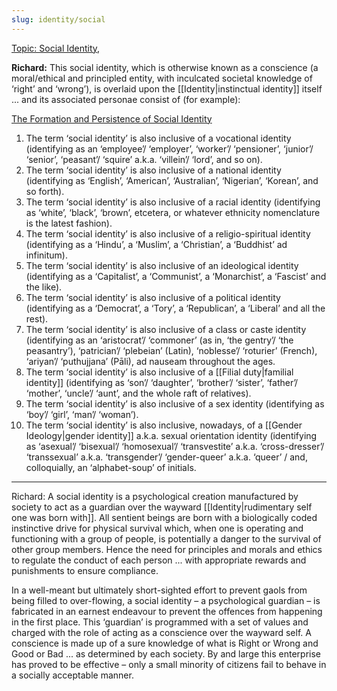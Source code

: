 ```yaml
---
slug: identity/social
---
```


[Topic: Social Identity](http://www.actualfreedom.com.au/library/topics/socialidentity.htm),

**Richard:** This social identity, which is otherwise known as a conscience (a moral/ethical and principled entity, with inculcated societal knowledge of ‘right’ and ‘wrong’), is overlaid upon the [[Identity|instinctual identity]] itself ... and its associated personae consist of (for example):

[The Formation and Persistence of Social Identity](http://actualfreedom.com.au/an/various/persistentsocialidentity.htm)

01. The term ‘social identity’ is also inclusive of a vocational identity (identifying as an ‘employee’/ ‘employer’, ‘worker’/ ‘pensioner’, ‘junior’/ ‘senior’, ‘peasant’/ ‘squire’ a.k.a. ‘villein’/ ‘lord’, and so on).
02. The term ‘social identity’ is also inclusive of a national identity (identifying as ‘English’, ‘American’, ‘Australian’, ‘Nigerian’, ‘Korean’, and so forth).
03. The term ‘social identity’ is also inclusive of a racial identity (identifying as ‘white’, ‘black’, ‘brown’, etcetera, or whatever ethnicity nomenclature is the latest fashion).
04. The term ‘social identity’ is also inclusive of a religio-spiritual identity (identifying as a ‘Hindu’, a ‘Muslim’, a ‘Christian’, a ‘Buddhist’ ad infinitum).
05. The term ‘social identity’ is also inclusive of an ideological identity (identifying as a ‘Capitalist’, a ‘Communist’, a ‘Monarchist’, a ‘Fascist’ and the like).
06. The term ‘social identity’ is also inclusive of a political identity (identifying as a ‘Democrat’, a ‘Tory’, a ‘Republican’, a ‘Liberal’ and all the rest).
07. The term ‘social identity’ is also inclusive of a class or caste identity (identifying as an ‘aristocrat’/ ‘commoner’ (as in, ‘the gentry’/ ‘the peasantry’), ‘patrician’/ ‘plebeian’ (Latin), ‘noblesse’/ ‘roturier’ (French), ‘ariyan’/ ‘puthujjana’ (Pāli), ad nauseam throughout the ages.
08. The term ‘social identity’ is also inclusive of a [[Filial duty|familial identity]] (identifying as ‘son’/ ‘daughter’, ‘brother’/ ‘sister’, ‘father’/ ‘mother’, ‘uncle’/ ‘aunt’, and the whole raft of relatives).
09. The term ‘social identity’ is also inclusive of a sex identity (identifying as ‘boy’/ ‘girl’, ‘man’/ ‘woman’).
10. The term ‘social identity’ is also inclusive, nowadays, of a [[Gender Ideology|gender identity]] a.k.a. sexual orientation identity (identifying as ‘asexual’/ ‘bisexual’/ ‘homosexual’/ ‘transvestite’ a.k.a. ‘cross-dresser’/ ‘transsexual’ a.k.a. ‘transgender’/ ‘gender-queer’ a.k.a. ‘queer’ / and, colloquially, an ‘alphabet-soup’ of initials.

---

Richard: A social identity is a psychological creation manufactured by society to act as a guardian over the wayward [[Identity|rudimentary self one was born with]]. All sentient beings are born with a biologically coded instinctive drive for physical survival which, when one is operating and functioning with a group of people, is potentially a danger to the survival of other group members. Hence the need for principles and morals and ethics to regulate the conduct of each person ... with appropriate rewards and punishments to ensure compliance.

In a well-meant but ultimately short-sighted effort to prevent gaols from being filled to over-flowing, a social identity – a psychological guardian – is fabricated in an earnest endeavour to prevent the offences from happening in the first place. This ‘guardian’ is programmed with a set of values and charged with the role of acting as a conscience over the wayward self. A conscience is made up of a sure knowledge of what is Right or Wrong and Good or Bad ... as determined by each society. By and large this enterprise has proved to be effective – only a small minority of citizens fail to behave in a socially acceptable manner.